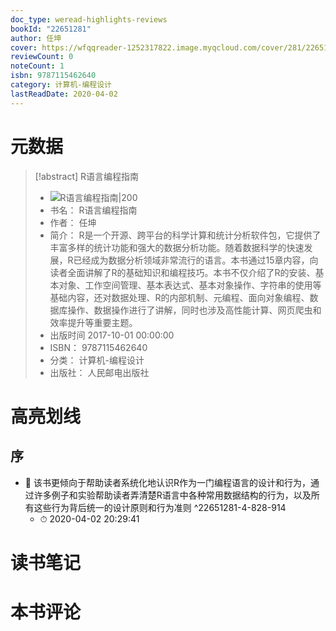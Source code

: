 ```yaml
---
doc_type: weread-highlights-reviews
bookId: "22651281"
author: 任坤
cover: https://wfqqreader-1252317822.image.myqcloud.com/cover/281/22651281/t7_22651281.jpg
reviewCount: 0
noteCount: 1
isbn: 9787115462640
category: 计算机-编程设计
lastReadDate: 2020-04-02
---
```

# 元数据
> [!abstract] R语言编程指南
> - ![ R语言编程指南|200](https://wfqqreader-1252317822.image.myqcloud.com/cover/281/22651281/t7_22651281.jpg)
> - 书名： R语言编程指南
> - 作者： 任坤
> - 简介： R是一个开源、跨平台的科学计算和统计分析软件包，它提供了丰富多样的统计功能和强大的数据分析功能。随着数据科学的快速发展，R已经成为数据分析领域非常流行的语言。本书通过15章内容，向读者全面讲解了R的基础知识和编程技巧。本书不仅介绍了R的安装、基本对象、工作空间管理、基本表达式、基本对象操作、字符串的使用等基础内容，还对数据处理、R的内部机制、元编程、面向对象编程、数据库操作、数据操作进行了讲解，同时也涉及高性能计算、网页爬虫和效率提升等重要主题。
> - 出版时间 2017-10-01 00:00:00
> - ISBN： 9787115462640
> - 分类： 计算机-编程设计
> - 出版社： 人民邮电出版社

# 高亮划线

## 序


- 📌 该书更倾向于帮助读者系统化地认识R作为一门编程语言的设计和行为，通过许多例子和实验帮助读者弄清楚R语言中各种常用数据结构的行为，以及所有这些行为背后统一的设计原则和行为准则 ^22651281-4-828-914
    - ⏱ 2020-04-02 20:29:41 
# 读书笔记

# 本书评论
